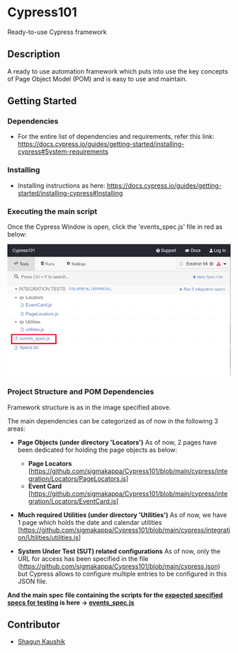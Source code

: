 # Cypress101

Ready-to-use Cypress framework 

## Description

A ready to use automation framework which puts into use the key concepts of Page Object Model (POM) and is easy to use and maintain.

## Getting Started

### Dependencies

* For the entire list of dependencies and requirements, refer this link: https://docs.cypress.io/guides/getting-started/installing-cypress#System-requirements

### Installing

* Installing instructions as here:
https://docs.cypress.io/guides/getting-started/installing-cypress#Installing

### Executing the main script

Once the Cypress Window is open, click the 'events_spec.js' file in red as below:

![Framework Structure Image](https://github.com/sigmakappa/Cypress101/blob/main/Images/running.png)

### Project Structure and POM Dependencies

Framework structure is as in the image specified above.

The main dependencies can be categorized as of now in the following 3 areas:

* **Page Objects (under directory 'Locators')**
As of now, 2 pages have been dedicated for holding the page objects as below:
  - **Page Locators** 
  [https://github.com/sigmakappa/Cypress101/blob/main/cypress/integration/Locators/PageLocators.js]
  - **Event Card**
   [https://github.com/sigmakappa/Cypress101/blob/main/cypress/integration/Locators/EventCard.js]

* **Much required Utilities (under directory 'Utilities')**
As of now, we have 1 page which holds the date and calendar utilities [https://github.com/sigmakappa/Cypress101/blob/main/cypress/integration/Utilities/utilities.js]

* **System Under Test (SUT) related configurations**
As of now, only the URL for access has been specified in the file (https://github.com/sigmakappa/Cypress101/blob/main/cypress.json) but Cypress allows to configure multiple entries to be configured in this JSON file.

**And the main spec file containing the scripts for the [expected specified specs for testing](https://github.com/sigmakappa/Cypress101/blob/main/cypress/integration/Specs.txt) is here -> [events_spec.js](https://github.com/sigmakappa/Cypress101/blob/main/cypress/integration/events_spec.js)** 

## Contributor

* [Shagun Kaushik](https://github.com/sigmakappa)
